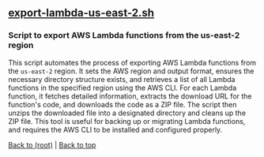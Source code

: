 ## [export-lambda-us-east-2.sh](export-lambda-us-east-2.sh)

### Script to export AWS Lambda functions from the us-east-2 region

This script automates the process of exporting AWS Lambda functions from the `us-east-2` region. It sets the AWS region and output format, ensures the necessary directory structure exists, and retrieves a list of all Lambda functions in the specified region using the AWS CLI. For each Lambda function, it fetches detailed information, extracts the download URL for the function's code, and downloads the code as a ZIP file. The script then unzips the downloaded file into a designated directory and cleans up the ZIP file. This tool is useful for backing up or migrating Lambda functions, and requires the AWS CLI to be installed and configured properly.

[Back to (root)](#root) | [Back to top](#table-of-contents)

